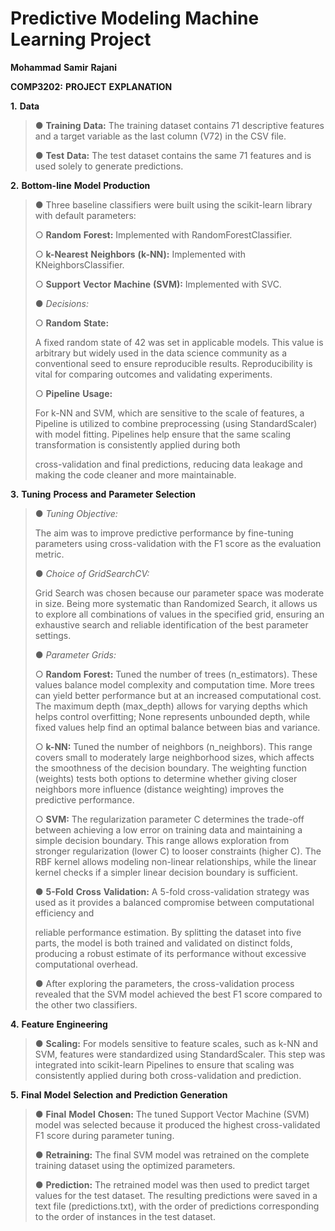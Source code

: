 # Predictive Modeling Machine Learning Project
**Mohammad** **Samir** **Rajani**

**COMP3202:** **PROJECT** **EXPLANATION**

**1.** **Data**

> ● **Training** **Data:** The training dataset contains 71 descriptive
> features and a target variable as the last column (V72) in the CSV
> file.
>
> ● **Test** **Data:** The test dataset contains the same 71 features
> and is used solely to generate predictions.

**2.** **Bottom-line** **Model** **Production**

> ● Three baseline classifiers were built using the scikit-learn library
> with default parameters:
>
> ○ **Random** **Forest:** Implemented with RandomForestClassifier.
>
> ○ **k-Nearest** **Neighbors** **(k-NN):** Implemented with
> KNeighborsClassifier.
>
> ○ **Support** **Vector** **Machine** **(SVM):** Implemented with SVC.
>
> ● *Decisions:*
>
> ○ **Random** **State:**
>
> A fixed random state of 42 was set in applicable models. This value is
> arbitrary but widely used in the data science community as a
> conventional seed to ensure reproducible results. Reproducibility is
> vital for comparing outcomes and validating experiments.
>
> ○ **Pipeline** **Usage:**
>
> For k-NN and SVM, which are sensitive to the scale of features, a
> Pipeline is utilized to combine preprocessing (using StandardScaler)
> with model fitting. Pipelines help ensure that the same scaling
> transformation is consistently applied during both
>
> cross-validation and final predictions, reducing data leakage and
> making the code cleaner and more maintainable.

**3.** **Tuning** **Process** **and** **Parameter** **Selection**

> ● *Tuning* *Objective:*
>
> The aim was to improve predictive performance by fine-tuning
> parameters using cross-validation with the F1 score as the evaluation
> metric.
>
> ● *Choice* *of* *GridSearchCV:*
>
> Grid Search was chosen because our parameter space was moderate in
> size. Being more systematic than Randomized Search, it allows us to
> explore all combinations of values in the specified grid, ensuring an
> exhaustive search and reliable identification of the best parameter
> settings.
>
> ● *Parameter* *Grids:*
>
> ○ **Random** **Forest:** Tuned the number of trees (n_estimators).
> These values balance model complexity and computation time. More trees
> can yield better performance but at an increased computational cost.
> The maximum depth (max_depth) allows for varying depths which helps
> control overfitting; None represents unbounded depth, while fixed
> values help find an optimal balance between bias and variance.
>
> ○ **k-NN:** Tuned the number of neighbors (n_neighbors). This range
> covers small to moderately large neighborhood sizes, which affects the
> smoothness of the decision boundary. The weighting function (weights)
> tests both options to determine whether giving closer neighbors more
> influence (distance weighting) improves the predictive performance.
>
> ○ **SVM:** The regularization parameter C determines the trade-off
> between achieving a low error on training data and maintaining a
> simple decision boundary. This range allows exploration from stronger
> regularization (lower C) to looser constraints (higher C). The RBF
> kernel allows modeling non-linear relationships, while the linear
> kernel checks if a simpler linear decision boundary is sufficient.
>
> ● **5-Fold** **Cross** **Validation:** A 5-fold cross-validation
> strategy was used as it provides a balanced compromise between
> computational efficiency and
>
> reliable performance estimation. By splitting the dataset into five
> parts, the model is both trained and validated on distinct folds,
> producing a robust estimate of its performance without excessive
> computational overhead.
>
> ● After exploring the parameters, the cross-validation process
> revealed that the SVM model achieved the best F1 score compared to the
> other two classifiers.

**4.** **Feature** **Engineering**

> ● **Scaling:** For models sensitive to feature scales, such as k-NN
> and SVM, features were standardized using StandardScaler. This step
> was integrated into scikit-learn Pipelines to ensure that scaling was
> consistently applied during both cross-validation and prediction.

**5.** **Final** **Model** **Selection** **and** **Prediction**
**Generation**

> ● **Final** **Model** **Chosen:** The tuned Support Vector Machine
> (SVM) model was selected because it produced the highest
> cross-validated F1 score during parameter tuning.
>
> ● **Retraining:** The final SVM model was retrained on the complete
> training dataset using the optimized parameters.
>
> ● **Prediction:** The retrained model was then used to predict target
> values for the test dataset. The resulting predictions were saved in a
> text file (predictions.txt), with the order of predictions
> corresponding to the order of instances in the test dataset.
